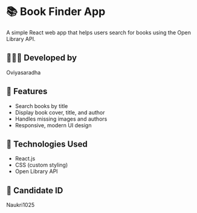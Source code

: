 # 📚 Book Finder App

A simple React web app that helps users search for books using the Open Library API.

## 👩🏻‍💻 Developed by
Oviyasaradha

## 🚀 Features
- Search books by title
- Display book cover, title, and author
- Handles missing images and authors
- Responsive, modern UI design

## 🧠 Technologies Used
- React.js
- CSS (custom styling)
- Open Library API

## 🔗 Candidate ID
Naukri1025


 
